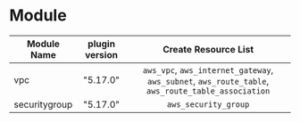 # Module

|Module Name|plugin version|Create Resource List|
|---|:---:|:---:|
|vpc|"5.17.0"|`aws_vpc`, `aws_internet_gateway`, `aws_subnet`, `aws_route_table`, `aws_route_table_association`| 
|securitygroup|"5.17.0"|`aws_security_group`| 